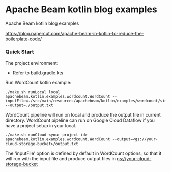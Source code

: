 # Apache Beam kotlin blog examples

Apache Beam kotlin blog examples

https://blog.papercut.com/apache-beam-in-kotlin-to-reduce-the-boilerplate-code/


### Quick Start

The project environment:
* Refer to build.gradle.kts


Run WordCount kotlin example:


    ./make.sh runLocal local apachebeam.kotlin.examples.wordcount.WordCount --inputFile=./src/main/resources/apachebeam/kotlin/examples/wordcount/simple.txt --output=./output.txt


WordCount pipeline will run on local and produce the output file in current directory.
WordCount pipeline can run on Google Cloud Dataflow if you have a project setup in your local. 


    ./make.sh runCloud <your-project-id> apachebeam.kotlin.examples.wordcount.WordCount --output=<gs://your-cloud-storage-bucket>/output.txt

The 'inputFile' option is defined by default in WordCount options, so that it will run with the input file and produce output files in <gs://your-cloud-storage-bucket>

